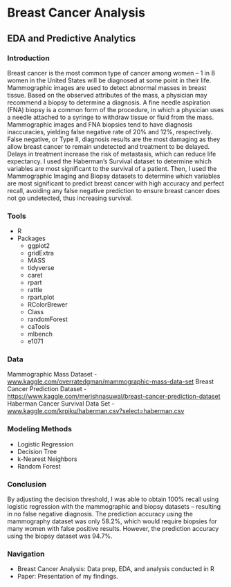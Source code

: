 # Breast Cancer Analysis
## EDA and Predictive Analytics

### Introduction
Breast cancer is the most common type of cancer among women – 1 in 8 women in the United States will be diagnosed at some point in their life. Mammographic images are used to detect abnormal masses in breast tissue. Based on the observed attributes of the mass, a physician may recommend a biopsy to determine a diagnosis. A fine needle aspiration (FNA) biopsy is a common form of the procedure, in which a physician uses a needle attached to a syringe to withdraw tissue or fluid from the mass. Mammographic images and FNA biopsies tend to have diagnosis inaccuracies, yielding false negative rate of 20% and 12%, respectively. False negative, or Type II, diagnosis results are the most damaging as they allow breast cancer to remain undetected and treatment to be delayed. Delays in treatment increase the risk of metastasis, which can reduce life expectancy. I used the Haberman’s Survival dataset to determine which variables are most significant to the survival of a patient. Then, I used the Mammographic Imaging and Biopsy datasets to determine which variables are most significant to predict breast cancer with high accuracy and perfect recall, avoiding any false negative prediction to ensure breast cancer does not go undetected, thus increasing survival.


### Tools
* R
* Packages
  * ggplot2
  * gridExtra
  * MASS
  * tidyverse
  * caret
  * rpart
  * rattle
  * rpart.plot
  * RColorBrewer
  * Class
  * randomForest
  * caTools
  * mlbench
  * e1071

### Data
Mammographic Mass Dataset - www.kaggle.com/overratedgman/mammographic-mass-data-set
Breast Cancer Prediction Dataset - https://www.kaggle.com/merishnasuwal/breast-cancer-prediction-dataset
Haberman Cancer Survival Data Set - www.kaggle.com/krpiku/haberman.csv?select=haberman.csv

### Modeling Methods
* Logistic Regression
* Decision Tree
* k-Nearest Neighbors
* Random Forest

### Conclusion
By adjusting the decision threshold, I was able to obtain 100% recall using logistic regression with the mammographic and biopsy datasets – resulting in no false negative diagnosis. The prediction accuracy using the mammography dataset was only 58.2%, which would require biopsies for many women with false positive results. However, the prediction accuracy using the biopsy dataset was 94.7%. 

### Navigation
* Breast Cancer Analysis: Data prep, EDA, and analysis conducted in R 
* Paper: Presentation of my findings.
